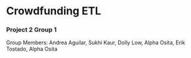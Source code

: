 # Crowdfunding ETL

### Project 2 Group 1

Group Members: Andrea Aguilar, Sukhi Kaur, Dolly Low, Alpha Osita, Erik Tostado, Alpha Osita
